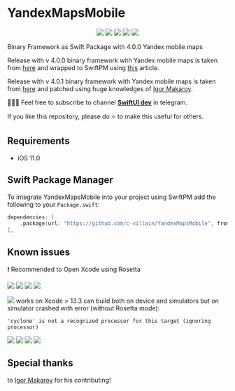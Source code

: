 # YandexMapsMobile

<p align="center">
     <img src="https://img.shields.io/badge/release-4.0.1-blue" />
    <img src="https://img.shields.io/badge/platform-IOS-blue" />
    <img src="https://img.shields.io/badge/iOS-11-blue" />
     <img src="https://img.shields.io/badge/license-MIT-blue" />
     <img src="https://img.shields.io/badge/Xcode 13.4-OK-green" /> 
</p>

Binary Framework as Swift Package with 4.0.0 Yandex mobile maps

Release with v 4.0.0 binary framework with Yandex mobile maps is taken from [here](https://maps-ios-pods-public.s3.yandex.net/YandexMapsMobile-2020082814.7344935-775744421.framework.zip) and wrapped to SwiftPM using [this](https://habr.com/ru/company/e-legion/blog/549390/) article.

Release with v 4.0.1 binary framework with Yandex mobile maps is taken from [here](https://maps-ios-pods-public.s3.yandex.net/YandexMapsMobile-2020082814.7344935-775744421.framework.zip) and patched using huge knowledges of [Igor Makarov](https://github.com/igor-makarov).

👨🏻‍💻 Feel free to subscribe to channel **[SwiftUI dev](https://t.me/swiftui_dev)** in telegram.

If you like this repository, please do :star: to make this useful for others.

## Requirements

- iOS 11.0


## Swift Package Manager

To integrate YandexMapsMobile into your project using SwiftPM add the following to your `Package.swift`:

```swift
dependencies: [
    .package(url: "https://github.com/c-villain/YandexMapsMobile", from: "4.0.1"),
],
```

## Known issues

❗️ Recommended to Open Xcode using Rosetta 

<img src="https://img.shields.io/badge/release-4.0.1-blue" /> <img src="https://img.shields.io/badge/Xcode%2013.3/13.4-Rosetta-blue" /> <img src="https://img.shields.io/badge/Simulators-OK-green" /> <img src="https://img.shields.io/badge/Device-OK-green" /> 

<img src="https://img.shields.io/badge/release-4.0.1-blue" />  works on Xcode > 13.3 can build both on device and simulators but on simulator crashed with error (without Rosetta mode):
```
'cyclone' is not a recognized processor for this target (ignoring processor)
```

<img src="https://img.shields.io/badge/release-4.0.0-blue" /> <img src="https://img.shields.io/badge/Xcode%2013.2.1-Rosetta-blue" /> <img src="https://img.shields.io/badge/Simulators-OK-green" /> <img src="https://img.shields.io/badge/Device-fails-red" /> 

## Special thanks

to [Igor Makarov](https://github.com/igor-makarov) for his contributing!



